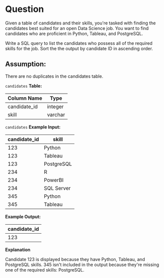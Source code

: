 # Question
Given a table of candidates and their skills, you're tasked with finding the candidates best suited for an open Data Science job. You want to find candidates who are proficient in Python, Tableau, and PostgreSQL.

Write a SQL query to list the candidates who possess all of the required skills for the job. Sort the the output by candidate ID in ascending order.

## Assumption:

There are no duplicates in the candidates table.

`candidates` **Table:**

|Column Name|	Type|
|-----|----|
|candidate_id|	integer|
|skill|	varchar|

`candidates` **Example Input:**

|candidate_id|	skill|
|----|---|
|123	|Python|
|123|	Tableau|
|123	|PostgreSQL|
|234|	R|
|234|	PowerBI|
|234	|SQL Server|
|345|	Python|
|345|	Tableau|

**Example Output:**

|candidate_id|
|----|
|123|

**Explanation**

Candidate 123 is displayed because they have Python, Tableau, and PostgreSQL skills. 345 isn't included in the output because they're missing one of the required skills: PostgreSQL.
